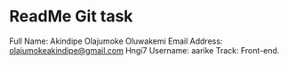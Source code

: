 # ReadMe Git task

Full Name: Akindipe Olajumoke Oluwakemi 
Email Address: olajumokeakindipe@gmail.com 
Hngi7 Username: aarike 
Track: Front-end.
